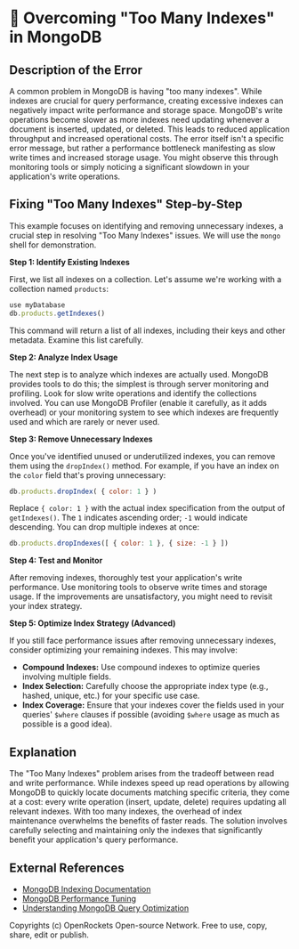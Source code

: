 # 🐞 Overcoming "Too Many Indexes" in MongoDB


## Description of the Error

A common problem in MongoDB is having "too many indexes".  While indexes are crucial for query performance, creating excessive indexes can negatively impact write performance and storage space.  MongoDB's write operations become slower as more indexes need updating whenever a document is inserted, updated, or deleted. This leads to reduced application throughput and increased operational costs.  The error itself isn't a specific error message, but rather a performance bottleneck manifesting as slow write times and increased storage usage.  You might observe this through monitoring tools or simply noticing a significant slowdown in your application's write operations.

## Fixing "Too Many Indexes" Step-by-Step

This example focuses on identifying and removing unnecessary indexes, a crucial step in resolving "Too Many Indexes" issues.  We will use the `mongo` shell for demonstration.

**Step 1: Identify Existing Indexes**

First, we list all indexes on a collection. Let's assume we're working with a collection named `products`:

```javascript
use myDatabase
db.products.getIndexes()
```

This command will return a list of all indexes, including their keys and other metadata.  Examine this list carefully.

**Step 2: Analyze Index Usage**

The next step is to analyze which indexes are actually used.  MongoDB provides tools to do this; the simplest is through server monitoring and profiling. Look for slow write operations and identify the collections involved. You can use MongoDB Profiler (enable it carefully, as it adds overhead) or your monitoring system to see which indexes are frequently used and which are rarely or never used.


**Step 3: Remove Unnecessary Indexes**

Once you've identified unused or underutilized indexes, you can remove them using the `dropIndex()` method.  For example, if you have an index on the `color` field that's proving unnecessary:

```javascript
db.products.dropIndex( { color: 1 } )
```

Replace `{ color: 1 }` with the actual index specification from the output of `getIndexes()`.  The `1` indicates ascending order; `-1` would indicate descending.  You can drop multiple indexes at once:

```javascript
db.products.dropIndexes([ { color: 1 }, { size: -1 } ])
```


**Step 4: Test and Monitor**

After removing indexes, thoroughly test your application's write performance.  Use monitoring tools to observe write times and storage usage.  If the improvements are unsatisfactory, you might need to revisit your index strategy.

**Step 5: Optimize Index Strategy (Advanced)**

If you still face performance issues after removing unnecessary indexes, consider optimizing your remaining indexes.  This may involve:

* **Compound Indexes:** Use compound indexes to optimize queries involving multiple fields.
* **Index Selection:** Carefully choose the appropriate index type (e.g., hashed, unique, etc.) for your specific use case.
* **Index Coverage:** Ensure that your indexes cover the fields used in your queries' `$where` clauses if possible (avoiding `$where` usage as much as possible is a good idea).


## Explanation

The "Too Many Indexes" problem arises from the tradeoff between read and write performance.  While indexes speed up read operations by allowing MongoDB to quickly locate documents matching specific criteria, they come at a cost: every write operation (insert, update, delete) requires updating all relevant indexes.  With too many indexes, the overhead of index maintenance overwhelms the benefits of faster reads.  The solution involves carefully selecting and maintaining only the indexes that significantly benefit your application's query performance.


## External References

* [MongoDB Indexing Documentation](https://www.mongodb.com/docs/manual/indexes/)
* [MongoDB Performance Tuning](https://www.mongodb.com/docs/manual/performance/)
* [Understanding MongoDB Query Optimization](https://www.mongodb.com/blog/post/query-optimization-in-mongodb)


Copyrights (c) OpenRockets Open-source Network. Free to use, copy, share, edit or publish.

